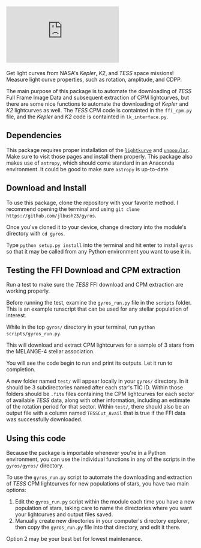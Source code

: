 # ![gyros](https://www.freepik.com/free-vector/flat-design-nutritious-shawarma-illustration_15478598.htm)


Get light curves from NASA's *Kepler*, *K2*, and *TESS* space missions! Measure light curve properties, such as rotation, amplitude, and CDPP.

The main purpose of this package is to automate the downloading of *TESS* Full Frame Image Data and subsequent extraction of CPM lightcurves, but there are some nice functions to automate the downloading of *Kepler* and *K2* lightcurves as well. The *TESS* CPM code is containted in the `ffi_cpm.py` file, and the *Kepler* and *K2* code is containted in `lk_interface.py`.

## Dependencies
This package requires proper installation of the [`lightkurve`](https://docs.lightkurve.org/) and [`unpopular`](https://github.com/soichiro-hattori/unpopular). Make sure to visit those pages and install them properly. This package also makes use of `astropy`, which should come standard in an Anaconda environment. It could be good to make sure `astropy` is up-to-date.

## Download and Install
To use this package, clone the repository with your favorite method. I recommend opening the terminal and using `git clone https://github.com/jlbush23/gyros`. 

Once you've cloned it to your device, change directory into the module's directory with `cd gyros`.

Type `python setup.py install` into the terminal and hit enter to install `gyros` so that it may be called from any Python environment you want to use it in.

## Testing the FFI Download and CPM extraction

Run a test to make sure the *TESS* FFI download and CPM extraction are working properly. 

Before running the test, examine the `gyros_run.py` file in the `scripts` folder. This is an example runscript that can be used for any stellar population of interest.

While in the top `gyros/` directory in your terminal, run `python scripts/gyros_run.py`. 

This will download and extract CPM lightcurves for a sample of 3 stars from the MELANGE-4 stellar association. 

You will see the code begin to run and print its outputs. Let it run to completion.

A new folder named `test/` will appear locally in your `gyros/` directory. In it should be 3 subdirectories named after each star's TIC ID. Within those folders should be `.fits` files containing the CPM lightcurves for each sector of available *TESS* data, along with other information, including an estimate of the rotation period for that sector. Within `test/`, there should also be an output file with a column named `TESSCut_Avail` that is true if the FFI data was successfully downloaded.

## Using this code

Because the package is importable whenever you're in a Python environment, you can use the individual functions in any of the scripts in the `gyros/gyros/` directory.

To use the `gyros_run.py` script to automate the downloading and extraction of *TESS* CPM lightcurves for new populations of stars, you have two main options:
1) Edit the `gyros_run.py` script within the module each time you have a new population of stars, taking care to name the directories where you want your lightcurves and output files saved.
2) Manually create new directories in your computer's directory explorer, then copy the `gyros_run.py` file into that directory, and edit it there. 

Option 2 may be your best bet for lowest maintenance.


